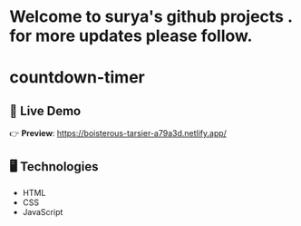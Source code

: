 
# Welcome to surya's github projects . for more updates please follow.



# countdown-timer



## 🔴 Live Demo

👉 **Preview**: https://boisterous-tarsier-a79a3d.netlify.app/
## 🖥️ Technologies

- HTML
- CSS
- JavaScript

